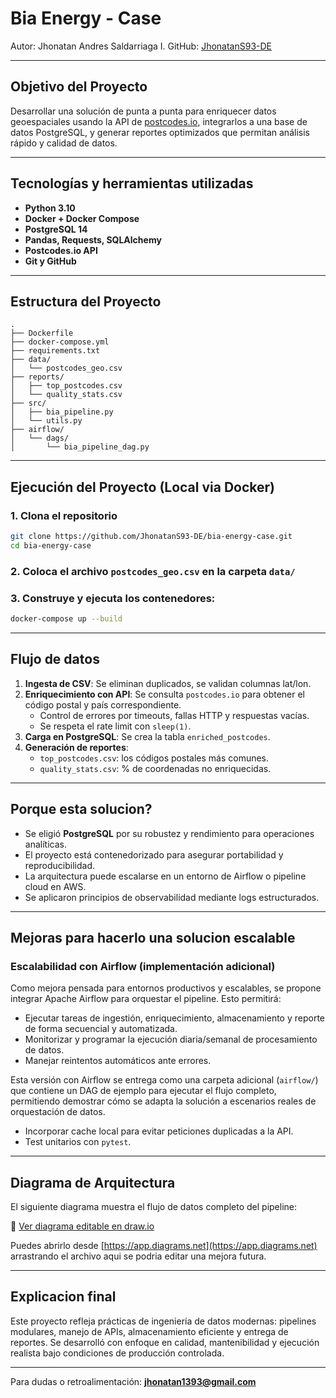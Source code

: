# Bia Energy - Case

Autor: Jhonatan Andres Saldarriaga I.
GitHub: [JhonatanS93-DE](https://github.com/JhonatanS93-DE)

---

## Objetivo del Proyecto

Desarrollar una solución de punta a punta para enriquecer datos geoespaciales usando la API de [postcodes.io](https://postcodes.io), integrarlos a una base de datos PostgreSQL, y generar reportes optimizados que permitan análisis rápido y calidad de datos.

---

## Tecnologías y herramientas utilizadas
- **Python 3.10**
- **Docker + Docker Compose**
- **PostgreSQL 14**
- **Pandas, Requests, SQLAlchemy**
- **Postcodes.io API**
- **Git y GitHub**

---

## Estructura del Proyecto

```
.
├── Dockerfile
├── docker-compose.yml
├── requirements.txt
├── data/
│   └── postcodes_geo.csv
├── reports/
│   ├── top_postcodes.csv
│   └── quality_stats.csv
├── src/
│   ├── bia_pipeline.py
│   └── utils.py
├── airflow/
│   └── dags/
│       └── bia_pipeline_dag.py
```

---

## Ejecución del Proyecto (Local via Docker)

### 1. Clona el repositorio
```bash
git clone https://github.com/JhonatanS93-DE/bia-energy-case.git
cd bia-energy-case
```

### 2. Coloca el archivo `postcodes_geo.csv` en la carpeta `data/`

### 3. Construye y ejecuta los contenedores:
```bash
docker-compose up --build
```

---

## Flujo de datos

1. **Ingesta de CSV**: Se eliminan duplicados, se validan columnas lat/lon.
2. **Enriquecimiento con API**: Se consulta `postcodes.io` para obtener el código postal y país correspondiente. 
   - Control de errores por timeouts, fallas HTTP y respuestas vacías.
   - Se respeta el rate limit con `sleep(1)`.
3. **Carga en PostgreSQL**: Se crea la tabla `enriched_postcodes`.
4. **Generación de reportes**:
   - `top_postcodes.csv`: los códigos postales más comunes.
   - `quality_stats.csv`: % de coordenadas no enriquecidas.

---

## Porque esta solucion?
- Se eligió **PostgreSQL** por su robustez y rendimiento para operaciones analíticas.
- El proyecto está contenedorizado para asegurar portabilidad y reproducibilidad.
- La arquitectura puede escalarse en un entorno de Airflow o pipeline cloud en AWS.
- Se aplicaron principios de observabilidad mediante logs estructurados.

---

## Mejoras para hacerlo una solucion escalable

### Escalabilidad con Airflow (implementación adicional)
Como mejora pensada para entornos productivos y escalables, se propone integrar Apache Airflow para orquestar el pipeline. Esto permitirá:

- Ejecutar tareas de ingestión, enriquecimiento, almacenamiento y reporte de forma secuencial y automatizada.
- Monitorizar y programar la ejecución diaria/semanal de procesamiento de datos.
- Manejar reintentos automáticos ante errores.

Esta versión con Airflow se entrega como una carpeta adicional (`airflow/`) que contiene un DAG de ejemplo para ejecutar el flujo completo, permitiendo demostrar cómo se adapta la solución a escenarios reales de orquestación de datos.

- Incorporar cache local para evitar peticiones duplicadas a la API.
- Test unitarios con `pytest`.

---

## Diagrama de Arquitectura

El siguiente diagrama muestra el flujo de datos completo del pipeline:

📄 [Ver diagrama editable en draw.io](docs/bia_pipeline_detailed.drawio)

Puedes abrirlo desde [https://app.diagrams.net](https://app.diagrams.net) arrastrando el archivo aqui se podria editar una mejora futura.

---

## Explicacion final

Este proyecto refleja prácticas de ingeniería de datos modernas: pipelines modulares, manejo  de APIs, almacenamiento eficiente y entrega de reportes. Se desarrolló con enfoque en calidad, mantenibilidad y ejecución realista bajo condiciones de producción controlada.

---

Para dudas o retroalimentación: **jhonatan1393@gmail.com**
